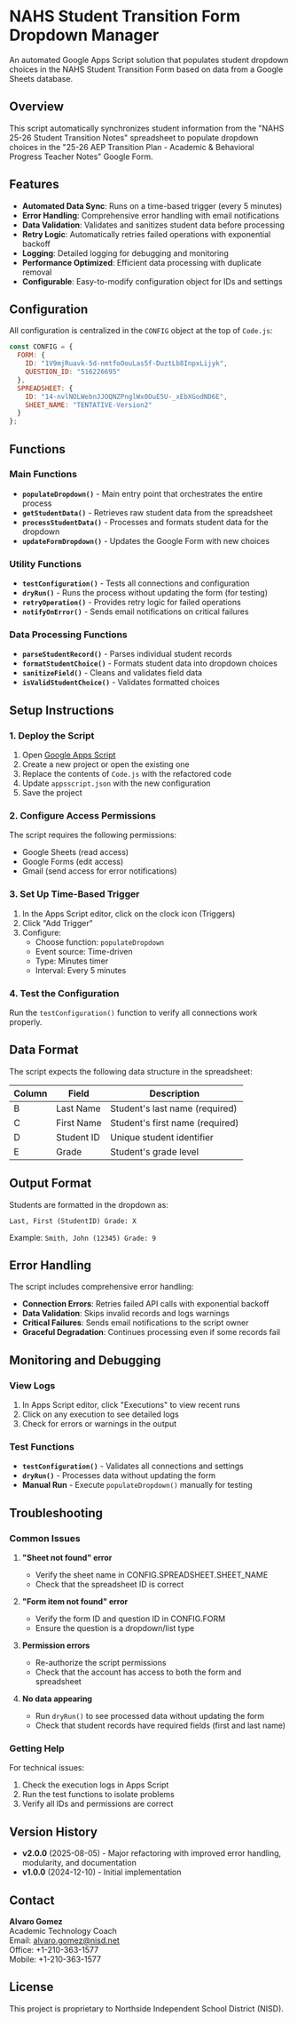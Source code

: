 # NAHS Student Transition Form Dropdown Manager

An automated Google Apps Script solution that populates student dropdown choices in the NAHS Student Transition Form based on data from a Google Sheets database.

## Overview

This script automatically synchronizes student information from the "NAHS 25-26 Student Transition Notes" spreadsheet to populate dropdown choices in the "25-26 AEP Transition Plan - Academic & Behavioral Progress Teacher Notes" Google Form.

## Features

- **Automated Data Sync**: Runs on a time-based trigger (every 5 minutes)
- **Error Handling**: Comprehensive error handling with email notifications
- **Data Validation**: Validates and sanitizes student data before processing
- **Retry Logic**: Automatically retries failed operations with exponential backoff
- **Logging**: Detailed logging for debugging and monitoring
- **Performance Optimized**: Efficient data processing with duplicate removal
- **Configurable**: Easy-to-modify configuration object for IDs and settings

## Configuration

All configuration is centralized in the `CONFIG` object at the top of `Code.js`:

```javascript
const CONFIG = {
  FORM: {
    ID: "1V9mjRuavk-5d-nmtfoOouLas5f-DuztLb8InpxLijyk",
    QUESTION_ID: "516226695"
  },
  SPREADSHEET: {
    ID: "14-nvlNOLWebnJJOQNZPnglWx0OuE5U-_xEbXGodND6E",
    SHEET_NAME: "TENTATIVE-Version2"
  }
};
```

## Functions

### Main Functions

- **`populateDropdown()`** - Main entry point that orchestrates the entire process
- **`getStudentData()`** - Retrieves raw student data from the spreadsheet
- **`processStudentData()`** - Processes and formats student data for the dropdown
- **`updateFormDropdown()`** - Updates the Google Form with new choices

### Utility Functions

- **`testConfiguration()`** - Tests all connections and configuration
- **`dryRun()`** - Runs the process without updating the form (for testing)
- **`retryOperation()`** - Provides retry logic for failed operations
- **`notifyOnError()`** - Sends email notifications on critical failures

### Data Processing Functions

- **`parseStudentRecord()`** - Parses individual student records
- **`formatStudentChoice()`** - Formats student data into dropdown choices
- **`sanitizeField()`** - Cleans and validates field data
- **`isValidStudentChoice()`** - Validates formatted choices

## Setup Instructions

### 1. Deploy the Script

1. Open [Google Apps Script](https://script.google.com)
2. Create a new project or open the existing one
3. Replace the contents of `Code.js` with the refactored code
4. Update `appsscript.json` with the new configuration
5. Save the project

### 2. Configure Access Permissions

The script requires the following permissions:
- Google Sheets (read access)
- Google Forms (edit access)
- Gmail (send access for error notifications)

### 3. Set Up Time-Based Trigger

1. In the Apps Script editor, click on the clock icon (Triggers)
2. Click "Add Trigger"
3. Configure:
   - Choose function: `populateDropdown`
   - Event source: Time-driven
   - Type: Minutes timer
   - Interval: Every 5 minutes

### 4. Test the Configuration

Run the `testConfiguration()` function to verify all connections work properly.

## Data Format

The script expects the following data structure in the spreadsheet:

| Column | Field | Description |
|--------|--------|-------------|
| B | Last Name | Student's last name (required) |
| C | First Name | Student's first name (required) |
| D | Student ID | Unique student identifier |
| E | Grade | Student's grade level |

## Output Format

Students are formatted in the dropdown as:
```
Last, First (StudentID) Grade: X
```

Example: `Smith, John (12345) Grade: 9`

## Error Handling

The script includes comprehensive error handling:

- **Connection Errors**: Retries failed API calls with exponential backoff
- **Data Validation**: Skips invalid records and logs warnings
- **Critical Failures**: Sends email notifications to the script owner
- **Graceful Degradation**: Continues processing even if some records fail

## Monitoring and Debugging

### View Logs
1. In Apps Script editor, click "Executions" to view recent runs
2. Click on any execution to see detailed logs
3. Check for errors or warnings in the output

### Test Functions

- **`testConfiguration()`** - Validates all connections and settings
- **`dryRun()`** - Processes data without updating the form
- **Manual Run** - Execute `populateDropdown()` manually for testing

## Troubleshooting

### Common Issues

1. **"Sheet not found" error**
   - Verify the sheet name in CONFIG.SPREADSHEET.SHEET_NAME
   - Check that the spreadsheet ID is correct

2. **"Form item not found" error**
   - Verify the form ID and question ID in CONFIG.FORM
   - Ensure the question is a dropdown/list type

3. **Permission errors**
   - Re-authorize the script permissions
   - Check that the account has access to both the form and spreadsheet

4. **No data appearing**
   - Run `dryRun()` to see processed data without updating the form
   - Check that student records have required fields (first and last name)

### Getting Help

For technical issues:
1. Check the execution logs in Apps Script
2. Run the test functions to isolate problems
3. Verify all IDs and permissions are correct

## Version History

- **v2.0.0** (2025-08-05) - Major refactoring with improved error handling, modularity, and documentation
- **v1.0.0** (2024-12-10) - Initial implementation

## Contact

**Alvaro Gomez**  
Academic Technology Coach  
Email: alvaro.gomez@nisd.net  
Office: +1-210-363-1577  
Mobile: +1-210-363-1577  

## License

This project is proprietary to Northside Independent School District (NISD).
